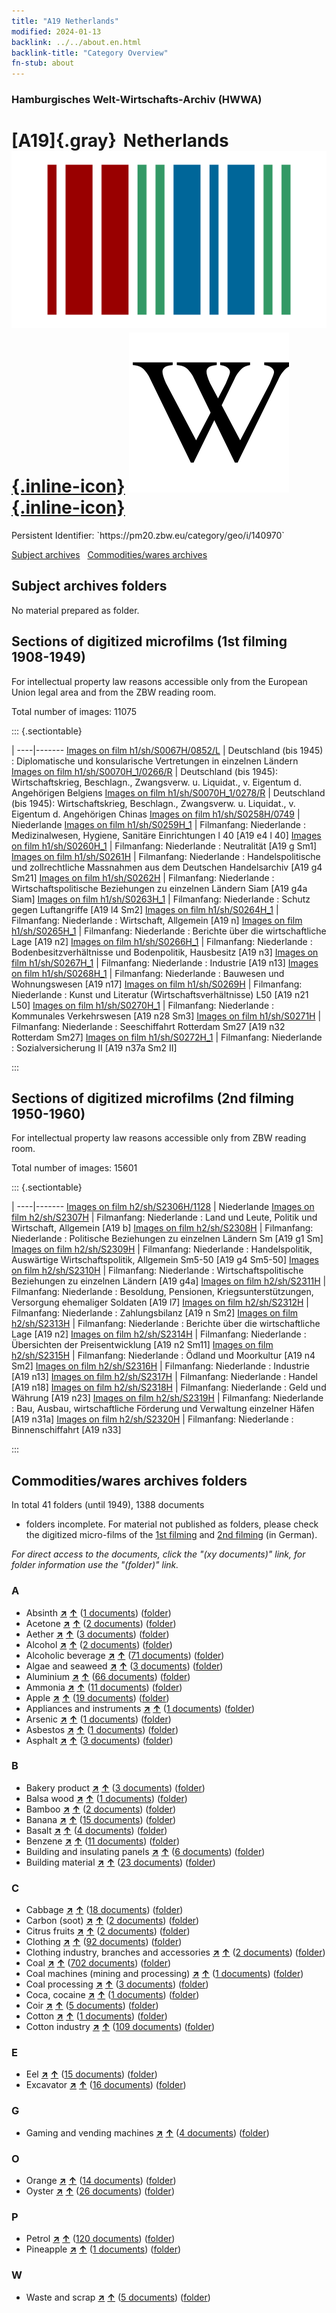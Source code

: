 ```yaml
---
title: "A19 Netherlands"
modified: 2024-01-13
backlink: ../../about.en.html
backlink-title: "Category Overview"
fn-stub: about
---
```


### Hamburgisches Welt-Wirtschafts-Archiv (HWWA)

# [A19]{.gray}&#8201; Netherlands &#160; [![Wikidata](/images/Wikidata-logo.svg "Wikidata"){.inline-icon}](http://www.wikidata.org/entity/Q55) [![Wikipedia](/images/Wikipedia-W.svg "Wikipedia"){.inline-icon}](https://en.wikipedia.org/wiki/Netherlands)

<div class="hint">Persistent Identifier: `https://pm20.zbw.eu/category/geo/i/140970`</div>





[Subject archives](#subject-archives-folders) &#160; [Commodities/wares archives](#commoditieswares-archives-folders)




## Subject archives folders








No material prepared as folder.



<a id="filmsections" />

## Sections of digitized microfilms (1st filming 1908-1949)

<p>For intellectual property law reasons accessible only from the European Union legal area and from the ZBW reading room.</p>



<p>Total number of images: 11075</p>




::: {.sectiontable}

 | 
----|-------
<a class="btn" href="https://pm20.zbw.eu/film/h1/sh/S0067H/0852/L" rel="nofollow">Images on film h1/sh/S0067H/0852/L</a> | Deutschland (bis 1945) : Diplomatische und konsularische Vertretungen in einzelnen Ländern
<a class="btn" href="https://pm20.zbw.eu/film/h1/sh/S0070H_1/0266/R" rel="nofollow">Images on film h1/sh/S0070H_1/0266/R</a> | Deutschland (bis 1945): Wirtschaftskrieg, Beschlagn., Zwangsverw. u. Liquidat., v. Eigentum d. Angehörigen Belgiens
<a class="btn" href="https://pm20.zbw.eu/film/h1/sh/S0070H_1/0278/R" rel="nofollow">Images on film h1/sh/S0070H_1/0278/R</a> | Deutschland (bis 1945): Wirtschaftskrieg, Beschlagn., Zwangsverw. u. Liquidat., v. Eigentum d. Angehörigen Chinas
<a class="btn" href="https://pm20.zbw.eu/film/h1/sh/S0258H/0749" rel="nofollow">Images on film h1/sh/S0258H/0749</a> | Niederlande
<a class="btn" href="https://pm20.zbw.eu/film/h1/sh/S0259H_1" rel="nofollow">Images on film h1/sh/S0259H_1</a> | Filmanfang: Niederlande : Medizinalwesen, Hygiene, Sanitäre Einrichtungen l 40 [A19 e4 l 40]
<a class="btn" href="https://pm20.zbw.eu/film/h1/sh/S0260H_1" rel="nofollow">Images on film h1/sh/S0260H_1</a> | Filmanfang: Niederlande : Neutralität [A19 g Sm1]
<a class="btn" href="https://pm20.zbw.eu/film/h1/sh/S0261H" rel="nofollow">Images on film h1/sh/S0261H</a> | Filmanfang: Niederlande : Handelspolitische und zollrechtliche Massnahmen aus dem Deutschen Handelsarchiv [A19 g4 Sm21]
<a class="btn" href="https://pm20.zbw.eu/film/h1/sh/S0262H" rel="nofollow">Images on film h1/sh/S0262H</a> | Filmanfang: Niederlande : Wirtschaftspolitische Beziehungen zu einzelnen Ländern Siam [A19 g4a Siam]
<a class="btn" href="https://pm20.zbw.eu/film/h1/sh/S0263H_1" rel="nofollow">Images on film h1/sh/S0263H_1</a> | Filmanfang: Niederlande : Schutz gegen Luftangriffe [A19 l4 Sm2]
<a class="btn" href="https://pm20.zbw.eu/film/h1/sh/S0264H_1" rel="nofollow">Images on film h1/sh/S0264H_1</a> | Filmanfang: Niederlande : Wirtschaft, Allgemein [A19 n]
<a class="btn" href="https://pm20.zbw.eu/film/h1/sh/S0265H_1" rel="nofollow">Images on film h1/sh/S0265H_1</a> | Filmanfang: Niederlande : Berichte über die wirtschaftliche Lage [A19 n2]
<a class="btn" href="https://pm20.zbw.eu/film/h1/sh/S0266H_1" rel="nofollow">Images on film h1/sh/S0266H_1</a> | Filmanfang: Niederlande : Bodenbesitzverhältnisse und Bodenpolitik, Hausbesitz [A19 n3]
<a class="btn" href="https://pm20.zbw.eu/film/h1/sh/S0267H_1" rel="nofollow">Images on film h1/sh/S0267H_1</a> | Filmanfang: Niederlande : Industrie [A19 n13]
<a class="btn" href="https://pm20.zbw.eu/film/h1/sh/S0268H_1" rel="nofollow">Images on film h1/sh/S0268H_1</a> | Filmanfang: Niederlande : Bauwesen und Wohnungswesen [A19 n17]
<a class="btn" href="https://pm20.zbw.eu/film/h1/sh/S0269H" rel="nofollow">Images on film h1/sh/S0269H</a> | Filmanfang: Niederlande : Kunst und Literatur (Wirtschaftsverhältnisse) L50 [A19 n21 L50]
<a class="btn" href="https://pm20.zbw.eu/film/h1/sh/S0270H_1" rel="nofollow">Images on film h1/sh/S0270H_1</a> | Filmanfang: Niederlande : Kommunales Verkehrswesen [A19 n28 Sm3]
<a class="btn" href="https://pm20.zbw.eu/film/h1/sh/S0271H" rel="nofollow">Images on film h1/sh/S0271H</a> | Filmanfang: Niederlande : Seeschiffahrt Rotterdam Sm27 [A19 n32 Rotterdam Sm27]
<a class="btn" href="https://pm20.zbw.eu/film/h1/sh/S0272H_1" rel="nofollow">Images on film h1/sh/S0272H_1</a> | Filmanfang: Niederlande : Sozialversicherung II [A19 n37a Sm2 II]


:::




## Sections of digitized microfilms (2nd filming 1950-1960)

<p>For intellectual property law reasons accessible only from ZBW reading room.</p>



<p>Total number of images: 15601</p>




::: {.sectiontable}

 | 
----|-------
<a class="btn" href="https://pm20.zbw.eu/film/h2/sh/S2306H/1128" rel="nofollow">Images on film h2/sh/S2306H/1128</a> | Niederlande
<a class="btn" href="https://pm20.zbw.eu/film/h2/sh/S2307H" rel="nofollow">Images on film h2/sh/S2307H</a> | Filmanfang: Niederlande : Land und Leute, Politik und Wirtschaft, Allgemein [A19 b]
<a class="btn" href="https://pm20.zbw.eu/film/h2/sh/S2308H" rel="nofollow">Images on film h2/sh/S2308H</a> | Filmanfang: Niederlande : Politische Beziehungen zu einzelnen Ländern Sm [A19 g1 Sm]
<a class="btn" href="https://pm20.zbw.eu/film/h2/sh/S2309H" rel="nofollow">Images on film h2/sh/S2309H</a> | Filmanfang: Niederlande : Handelspolitik, Auswärtige Wirtschaftspolitik, Allgemein Sm5-50 [A19 g4 Sm5-50]
<a class="btn" href="https://pm20.zbw.eu/film/h2/sh/S2310H" rel="nofollow">Images on film h2/sh/S2310H</a> | Filmanfang: Niederlande : Wirtschaftspolitische Beziehungen zu einzelnen Ländern [A19 g4a]
<a class="btn" href="https://pm20.zbw.eu/film/h2/sh/S2311H" rel="nofollow">Images on film h2/sh/S2311H</a> | Filmanfang: Niederlande : Besoldung, Pensionen, Kriegsunterstützungen, Versorgung ehemaliger Soldaten [A19 l7]
<a class="btn" href="https://pm20.zbw.eu/film/h2/sh/S2312H" rel="nofollow">Images on film h2/sh/S2312H</a> | Filmanfang: Niederlande : Zahlungsbilanz [A19 n Sm2]
<a class="btn" href="https://pm20.zbw.eu/film/h2/sh/S2313H" rel="nofollow">Images on film h2/sh/S2313H</a> | Filmanfang: Niederlande : Berichte über die wirtschaftliche Lage [A19 n2]
<a class="btn" href="https://pm20.zbw.eu/film/h2/sh/S2314H" rel="nofollow">Images on film h2/sh/S2314H</a> | Filmanfang: Niederlande : Übersichten der Preisentwicklung [A19 n2 Sm11]
<a class="btn" href="https://pm20.zbw.eu/film/h2/sh/S2315H" rel="nofollow">Images on film h2/sh/S2315H</a> | Filmanfang: Niederlande : Ödland und Moorkultur [A19 n4 Sm2]
<a class="btn" href="https://pm20.zbw.eu/film/h2/sh/S2316H" rel="nofollow">Images on film h2/sh/S2316H</a> | Filmanfang: Niederlande : Industrie [A19 n13]
<a class="btn" href="https://pm20.zbw.eu/film/h2/sh/S2317H" rel="nofollow">Images on film h2/sh/S2317H</a> | Filmanfang: Niederlande : Handel [A19 n18]
<a class="btn" href="https://pm20.zbw.eu/film/h2/sh/S2318H" rel="nofollow">Images on film h2/sh/S2318H</a> | Filmanfang: Niederlande : Geld und Währung [A19 n23]
<a class="btn" href="https://pm20.zbw.eu/film/h2/sh/S2319H" rel="nofollow">Images on film h2/sh/S2319H</a> | Filmanfang: Niederlande : Bau, Ausbau, wirtschaftliche Förderung und Verwaltung einzelner Häfen [A19 n31a]
<a class="btn" href="https://pm20.zbw.eu/film/h2/sh/S2320H" rel="nofollow">Images on film h2/sh/S2320H</a> | Filmanfang: Niederlande : Binnenschiffahrt [A19 n33]


:::














## Commodities/wares archives folders











In total 41 folders (until 1949), 1388 documents
- folders incomplete.  For material not published as folders, please check the
digitized micro-films of the [1st filming](/film/h1_wa.de.html) and [2nd
filming](/film/h2_wa.de.html) (in German).

_For direct access to the documents, click the "(xy documents)" link, for folder information use the "(folder)" link._



### A

- Absinth [**&nearr;**](../../../ware/i/141943/about.en.html "Absinth (xXX all over the world)") [**&uarr;**](../../../ware/about.en.html#PID20.02-Sp01 "Ware category system") (<a href="https://pm20.zbw.eu/iiifview/folder/wa/141943,140970" title="about: Absinth : Netherlands" target="_blank">1 documents</a>) ([folder](../../../../folder/wa/1419xx/141943/1409xx/140970/about.en.html))
- Acetone [**&nearr;**](../../../ware/i/142022/about.en.html "Acetone (xXX all over the world)") [**&uarr;**](../../../ware/about.en.html#PID13-Ko03 "Ware category system") (<a href="https://pm20.zbw.eu/iiifview/folder/wa/142022,140970" title="about: Acetone : Netherlands" target="_blank">2 documents</a>) ([folder](../../../../folder/wa/1420xx/142022/1409xx/140970/about.en.html))
- Aether [**&nearr;**](../../../ware/i/141945/about.en.html "Aether (xXX all over the world)") [**&uarr;**](../../../ware/about.en.html#PID13-Ko01 "Ware category system") (<a href="https://pm20.zbw.eu/iiifview/folder/wa/141945,140970" title="about: Aether : Netherlands" target="_blank">3 documents</a>) ([folder](../../../../folder/wa/1419xx/141945/1409xx/140970/about.en.html))
- Alcohol [**&nearr;**](../../../ware/i/163481/about.en.html "Alcohol (xXX all over the world)") [**&uarr;**](../../../ware/about.en.html#PID13-Ko02 "Ware category system") (<a href="https://pm20.zbw.eu/iiifview/folder/wa/163481,140970" title="about: Alcohol : Netherlands" target="_blank">2 documents</a>) ([folder](../../../../folder/wa/1634xx/163481/1409xx/140970/about.en.html))
- Alcoholic beverage [**&nearr;**](../../../ware/i/141966/about.en.html "Alcoholic beverage (xXX all over the world)") [**&uarr;**](../../../ware/about.en.html#PID20.02-Sp "Ware category system") (<a href="https://pm20.zbw.eu/iiifview/folder/wa/141966,140970" title="about: Alcoholic beverage : Netherlands" target="_blank">71 documents</a>) ([folder](../../../../folder/wa/1419xx/141966/1409xx/140970/about.en.html))
- Algae and seaweed [**&nearr;**](../../../ware/i/141959/about.en.html "Algae and seaweed (xXX all over the world)") [**&uarr;**](../../../ware/about.en.html#PLW07-Mp01 "Ware category system") (<a href="https://pm20.zbw.eu/iiifview/folder/wa/141959,140970" title="about: Algae and seaweed : Netherlands" target="_blank">3 documents</a>) ([folder](../../../../folder/wa/1419xx/141959/1409xx/140970/about.en.html))
- Aluminium [**&nearr;**](../../../ware/i/141969/about.en.html "Aluminium (xXX all over the world)") [**&uarr;**](../../../ware/about.en.html#PID07.01-Lm01 "Ware category system") (<a href="https://pm20.zbw.eu/iiifview/folder/wa/141969,140970" title="about: Aluminium : Netherlands" target="_blank">66 documents</a>) ([folder](../../../../folder/wa/1419xx/141969/1409xx/140970/about.en.html))
- Ammonia [**&nearr;**](../../../ware/i/165930/about.en.html "Ammonia (xXX all over the world)") [**&uarr;**](../../../ware/about.en.html#PID13-Du01 "Ware category system") (<a href="https://pm20.zbw.eu/iiifview/folder/wa/165930,140970" title="about: Ammonia : Netherlands" target="_blank">11 documents</a>) ([folder](../../../../folder/wa/1659xx/165930/1409xx/140970/about.en.html))
- Apple [**&nearr;**](../../../ware/i/141980/about.en.html "Apple (xXX all over the world)") [**&uarr;**](../../../ware/about.en.html#PLW04-Ob01 "Ware category system") (<a href="https://pm20.zbw.eu/iiifview/folder/wa/141980,140970" title="about: Apple : Netherlands" target="_blank">19 documents</a>) ([folder](../../../../folder/wa/1419xx/141980/1409xx/140970/about.en.html))
- Appliances and instruments [**&nearr;**](../../../ware/i/141985/about.en.html "Appliances and instruments (xXX all over the world)") [**&uarr;**](../../../ware/about.en.html#PID08-Ap "Ware category system") (<a href="https://pm20.zbw.eu/iiifview/folder/wa/141985,140970" title="about: Appliances and instruments : Netherlands" target="_blank">1 documents</a>) ([folder](../../../../folder/wa/1419xx/141985/1409xx/140970/about.en.html))
- Arsenic [**&nearr;**](../../../ware/i/142006/about.en.html "Arsenic (xXX all over the world)") [**&uarr;**](../../../ware/about.en.html#PID07.01-Hm02 "Ware category system") (<a href="https://pm20.zbw.eu/iiifview/folder/wa/142006,140970" title="about: Arsenic : Netherlands" target="_blank">1 documents</a>) ([folder](../../../../folder/wa/1420xx/142006/1409xx/140970/about.en.html))
- Asbestos [**&nearr;**](../../../ware/i/142014/about.en.html "Asbestos (xXX all over the world)") [**&uarr;**](../../../ware/about.en.html#PID23-As "Ware category system") (<a href="https://pm20.zbw.eu/iiifview/folder/wa/142014,140970" title="about: Asbestos : Netherlands" target="_blank">1 documents</a>) ([folder](../../../../folder/wa/1420xx/142014/1409xx/140970/about.en.html))
- Asphalt [**&nearr;**](../../../ware/i/142016/about.en.html "Asphalt (xXX all over the world)") [**&uarr;**](../../../ware/about.en.html#PID22-Bd01 "Ware category system") (<a href="https://pm20.zbw.eu/iiifview/folder/wa/142016,140970" title="about: Asphalt : Netherlands" target="_blank">3 documents</a>) ([folder](../../../../folder/wa/1420xx/142016/1409xx/140970/about.en.html))

### B

- Bakery product [**&nearr;**](../../../ware/i/142026/about.en.html "Bakery product (xXX all over the world)") [**&uarr;**](../../../ware/about.en.html#PID20-Ba "Ware category system") (<a href="https://pm20.zbw.eu/iiifview/folder/wa/142026,140970" title="about: Bakery product : Netherlands" target="_blank">3 documents</a>) ([folder](../../../../folder/wa/1420xx/142026/1409xx/140970/about.en.html))
- Balsa wood [**&nearr;**](../../../ware/i/142033/about.en.html "Balsa wood (xXX all over the world)") [**&uarr;**](../../../ware/about.en.html#PLW06-Hz02 "Ware category system") (<a href="https://pm20.zbw.eu/iiifview/folder/wa/142033,140970" title="about: Balsa wood : Netherlands" target="_blank">1 documents</a>) ([folder](../../../../folder/wa/1420xx/142033/1409xx/140970/about.en.html))
- Bamboo [**&nearr;**](../../../ware/i/142035/about.en.html "Bamboo (xXX all over the world)") [**&uarr;**](../../../ware/about.en.html#PLW04-Gr02 "Ware category system") (<a href="https://pm20.zbw.eu/iiifview/folder/wa/142035,140970" title="about: Bamboo : Netherlands" target="_blank">2 documents</a>) ([folder](../../../../folder/wa/1420xx/142035/1409xx/140970/about.en.html))
- Banana [**&nearr;**](../../../ware/i/142038/about.en.html "Banana (xXX all over the world)") [**&uarr;**](../../../ware/about.en.html#PLW04-Bn "Ware category system") (<a href="https://pm20.zbw.eu/iiifview/folder/wa/142038,140970" title="about: Banana : Netherlands" target="_blank">15 documents</a>) ([folder](../../../../folder/wa/1420xx/142038/1409xx/140970/about.en.html))
- Basalt [**&nearr;**](../../../ware/i/142046/about.en.html "Basalt (xXX all over the world)") [**&uarr;**](../../../ware/about.en.html#PID23-Na01 "Ware category system") (<a href="https://pm20.zbw.eu/iiifview/folder/wa/142046,140970" title="about: Basalt : Netherlands" target="_blank">4 documents</a>) ([folder](../../../../folder/wa/1420xx/142046/1409xx/140970/about.en.html))
- Benzene [**&nearr;**](../../../ware/i/142110/about.en.html "Benzene (xXX all over the world)") [**&uarr;**](../../../ware/about.en.html#PID13-Ko04 "Ware category system") (<a href="https://pm20.zbw.eu/iiifview/folder/wa/142110,140970" title="about: Benzene : Netherlands" target="_blank">11 documents</a>) ([folder](../../../../folder/wa/1421xx/142110/1409xx/140970/about.en.html))
- Building and insulating panels [**&nearr;**](../../../ware/i/142083/about.en.html "Building and insulating panels (xXX all over the world)") [**&uarr;**](../../../ware/about.en.html#PID22-Bf01 "Ware category system") (<a href="https://pm20.zbw.eu/iiifview/folder/wa/142083,140970" title="about: Building and insulating panels : Netherlands" target="_blank">6 documents</a>) ([folder](../../../../folder/wa/1420xx/142083/1409xx/140970/about.en.html))
- Building material [**&nearr;**](../../../ware/i/142086/about.en.html "Building material (xXX all over the world)") [**&uarr;**](../../../ware/about.en.html#PID22-Bs "Ware category system") (<a href="https://pm20.zbw.eu/iiifview/folder/wa/142086,140970" title="about: Building material : Netherlands" target="_blank">23 documents</a>) ([folder](../../../../folder/wa/1420xx/142086/1409xx/140970/about.en.html))

### C

- Cabbage [**&nearr;**](../../../ware/i/143119/about.en.html "Cabbage (xXX all over the world)") [**&uarr;**](../../../ware/about.en.html#PLW04-Gm08 "Ware category system") (<a href="https://pm20.zbw.eu/iiifview/folder/wa/143119,140970" title="about: Cabbage : Netherlands" target="_blank">18 documents</a>) ([folder](../../../../folder/wa/1431xx/143119/1409xx/140970/about.en.html))
- Carbon (soot) [**&nearr;**](../../../ware/i/143123/about.en.html "Carbon (soot) (xXX all over the world)") [**&uarr;**](../../../ware/about.en.html#PRB02.01-Ru "Ware category system") (<a href="https://pm20.zbw.eu/iiifview/folder/wa/143123,140970" title="about: Carbon (soot) : Netherlands" target="_blank">2 documents</a>) ([folder](../../../../folder/wa/1431xx/143123/1409xx/140970/about.en.html))
- Citrus fruits [**&nearr;**](../../../ware/i/141948/about.en.html "Citrus fruits (xXX all over the world)") [**&uarr;**](../../../ware/about.en.html#PLW04-Zs "Ware category system") (<a href="https://pm20.zbw.eu/iiifview/folder/wa/141948,140970" title="about: Citrus fruits : Netherlands" target="_blank">2 documents</a>) ([folder](../../../../folder/wa/1419xx/141948/1409xx/140970/about.en.html))
- Clothing [**&nearr;**](../../../ware/i/142106/about.en.html "Clothing (xXX all over the world)") [**&uarr;**](../../../ware/about.en.html#PID19-Bk "Ware category system") (<a href="https://pm20.zbw.eu/iiifview/folder/wa/142106,140970" title="about: Clothing : Netherlands" target="_blank">92 documents</a>) ([folder](../../../../folder/wa/1421xx/142106/1409xx/140970/about.en.html))
- Clothing industry, branches and accessories [**&nearr;**](../../../ware/i/166456/about.en.html "Clothing industry, branches and accessories (xXX all over the world)") [**&uarr;**](../../../ware/about.en.html#PID19-Bz "Ware category system") (<a href="https://pm20.zbw.eu/iiifview/folder/wa/166456,140970" title="about: Clothing industry, branches and accessories : Netherlands" target="_blank">2 documents</a>) ([folder](../../../../folder/wa/1664xx/166456/1409xx/140970/about.en.html))
- Coal [**&nearr;**](../../../ware/i/143120/about.en.html "Coal (xXX all over the world)") [**&uarr;**](../../../ware/about.en.html#PRB02.01 "Ware category system") (<a href="https://pm20.zbw.eu/iiifview/folder/wa/143120,140970" title="about: Coal : Netherlands" target="_blank">702 documents</a>) ([folder](../../../../folder/wa/1431xx/143120/1409xx/140970/about.en.html))
- Coal machines (mining and processing) [**&nearr;**](../../../ware/i/143121/about.en.html "Coal machines (mining and processing) (xXX all over the world)") [**&uarr;**](../../../ware/about.en.html#PID08-Bg02 "Ware category system") (<a href="https://pm20.zbw.eu/iiifview/folder/wa/143121,140970" title="about: Coal machines (mining and processing) : Netherlands" target="_blank">1 documents</a>) ([folder](../../../../folder/wa/1431xx/143121/1409xx/140970/about.en.html))
- Coal processing [**&nearr;**](../../../ware/i/218757/about.en.html "Coal processing (xXX all over the world)") [**&uarr;**](../../../ware/about.en.html#PRB02.01.01 "Ware category system") (<a href="https://pm20.zbw.eu/iiifview/folder/wa/218757,140970" title="about: Coal processing : Netherlands" target="_blank">3 documents</a>) ([folder](../../../../folder/wa/2187xx/218757/1409xx/140970/about.en.html))
- Coca, cocaine [**&nearr;**](../../../ware/i/143124/about.en.html "Coca, cocaine (xXX all over the world)") [**&uarr;**](../../../ware/about.en.html#PID04-Dr05 "Ware category system") (<a href="https://pm20.zbw.eu/iiifview/folder/wa/143124,140970" title="about: Coca, cocaine : Netherlands" target="_blank">1 documents</a>) ([folder](../../../../folder/wa/1431xx/143124/1409xx/140970/about.en.html))
- Coir [**&nearr;**](../../../ware/i/143125/about.en.html "Coir (xXX all over the world)") [**&uarr;**](../../../ware/about.en.html#PID19-Nf11 "Ware category system") (<a href="https://pm20.zbw.eu/iiifview/folder/wa/143125,140970" title="about: Coir : Netherlands" target="_blank">5 documents</a>) ([folder](../../../../folder/wa/1431xx/143125/1409xx/140970/about.en.html))
- Cotton [**&nearr;**](../../../ware/i/142089/about.en.html "Cotton (xXX all over the world)") [**&uarr;**](../../../ware/about.en.html#PLW04-Bw "Ware category system") (<a href="https://pm20.zbw.eu/iiifview/folder/wa/142089,140970" title="about: Cotton : Netherlands" target="_blank">1 documents</a>) ([folder](../../../../folder/wa/1420xx/142089/1409xx/140970/about.en.html))
- Cotton industry [**&nearr;**](../../../ware/i/142091/about.en.html "Cotton industry (xXX all over the world)") [**&uarr;**](../../../ware/about.en.html#PID19-Bw01 "Ware category system") (<a href="https://pm20.zbw.eu/iiifview/folder/wa/142091,140970" title="about: Cotton industry : Netherlands" target="_blank">109 documents</a>) ([folder](../../../../folder/wa/1420xx/142091/1409xx/140970/about.en.html))

### E

- Eel [**&nearr;**](../../../ware/i/141941/about.en.html "Eel (xXX all over the world)") [**&uarr;**](../../../ware/about.en.html#PLW07-Mt01 "Ware category system") (<a href="https://pm20.zbw.eu/iiifview/folder/wa/141941,140970" title="about: Eel : Netherlands" target="_blank">15 documents</a>) ([folder](../../../../folder/wa/1419xx/141941/1409xx/140970/about.en.html))
- Excavator [**&nearr;**](../../../ware/i/142028/about.en.html "Excavator (xXX all over the world)") [**&uarr;**](../../../ware/about.en.html#PID09.02-Nf01 "Ware category system") (<a href="https://pm20.zbw.eu/iiifview/folder/wa/142028,140970" title="about: Excavator : Netherlands" target="_blank">16 documents</a>) ([folder](../../../../folder/wa/1420xx/142028/1409xx/140970/about.en.html))

### G

- Gaming and vending machines [**&nearr;**](../../../ware/i/142020/about.en.html "Gaming and vending machines (xXX all over the world)") [**&uarr;**](../../../ware/about.en.html#PID08-Au "Ware category system") (<a href="https://pm20.zbw.eu/iiifview/folder/wa/142020,140970" title="about: Gaming and vending machines : Netherlands" target="_blank">4 documents</a>) ([folder](../../../../folder/wa/1420xx/142020/1409xx/140970/about.en.html))

### O

- Orange [**&nearr;**](../../../ware/i/141981/about.en.html "Orange (xXX all over the world)") [**&uarr;**](../../../ware/about.en.html#PLW04-Zs01 "Ware category system") (<a href="https://pm20.zbw.eu/iiifview/folder/wa/141981,140970" title="about: Orange : Netherlands" target="_blank">14 documents</a>) ([folder](../../../../folder/wa/1419xx/141981/1409xx/140970/about.en.html))
- Oyster [**&nearr;**](../../../ware/i/142019/about.en.html "Oyster (xXX all over the world)") [**&uarr;**](../../../ware/about.en.html#PLW07-Mt02 "Ware category system") (<a href="https://pm20.zbw.eu/iiifview/folder/wa/142019,140970" title="about: Oyster : Netherlands" target="_blank">26 documents</a>) ([folder](../../../../folder/wa/1420xx/142019/1409xx/140970/about.en.html))

### P

- Petrol [**&nearr;**](../../../ware/i/142108/about.en.html "Petrol (xXX all over the world)") [**&uarr;**](../../../ware/about.en.html#PID13.02-Ks02 "Ware category system") (<a href="https://pm20.zbw.eu/iiifview/folder/wa/142108,140970" title="about: Petrol : Netherlands" target="_blank">120 documents</a>) ([folder](../../../../folder/wa/1421xx/142108/1409xx/140970/about.en.html))
- Pineapple [**&nearr;**](../../../ware/i/141970/about.en.html "Pineapple (xXX all over the world)") [**&uarr;**](../../../ware/about.en.html#PLW04-Tr01 "Ware category system") (<a href="https://pm20.zbw.eu/iiifview/folder/wa/141970,140970" title="about: Pineapple : Netherlands" target="_blank">1 documents</a>) ([folder](../../../../folder/wa/1419xx/141970/1409xx/140970/about.en.html))

### W

- Waste and scrap [**&nearr;**](../../../ware/i/141942/about.en.html "Waste and scrap (xXX all over the world)") [**&uarr;**](../../../ware/about.en.html#PRB01-01 "Ware category system") (<a href="https://pm20.zbw.eu/iiifview/folder/wa/141942,140970" title="about: Waste and scrap : Netherlands" target="_blank">5 documents</a>) ([folder](../../../../folder/wa/1419xx/141942/1409xx/140970/about.en.html))




